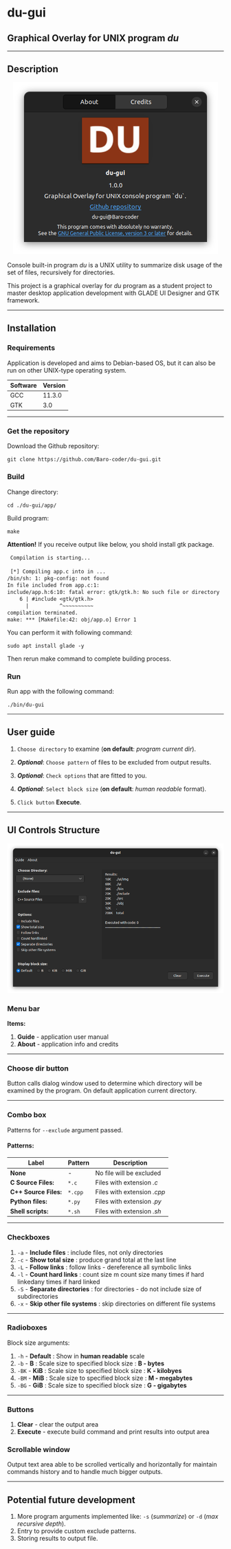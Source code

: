 # du-gui

## Graphical Overlay for UNIX program *du*

---

## **Description**

<p align="center">
  <img src="https://raw.githubusercontent.com/Baro-coder/du-gui/master/screenshots/screenshot_about_dialog.png"></img>
</p>

Console built-in program *du* is a UNIX utility to summarize disk usage of the set of files, recursively for directories.

This project is a graphical overlay for *du* program as a student project to master desktop application development with GLADE UI Designer and GTK framework.

---

## **Installation**

### **Requirements**

Application is developed and aims to Debian-based OS, but it can also be run on other UNIX-type operating system.

| Software | Version |
|---|---|
|GCC|11.3.0|
|GTK|3.0|

---

### **Get the repository**

Download the Github repository:

``` console
git clone https://github.com/Baro-coder/du-gui.git
```

### **Build**

Change directory:

``` console
cd ./du-gui/app/
```

Build program:

``` console
make
```

**Attention!** If you receive output like below, you shold install gtk package.

``` text
 Compilation is starting...

 [*] Compiling app.c into in ...
/bin/sh: 1: pkg-config: not found
In file included from app.c:1:
include/app.h:6:10: fatal error: gtk/gtk.h: No such file or directory
    6 | #include <gtk/gtk.h>
      |          ^~~~~~~~~~~
compilation terminated.
make: *** [Makefile:42: obj/app.o] Error 1
```

You can perform it with following command:

``` console
sudo apt install glade -y
```

Then rerun make command to complete building process.

### **Run**

Run app with the following command:

``` console
./bin/du-gui
```

---

## **User guide**

1. `Choose directory` to examine (**on default**: *program current dir*).

2. ***Optional***: `Choose pattern` of files to be excluded from output results.

3. ***Optional***: `Check options` that are fitted to you.

4. ***Optional***: `Select block size` (**on default**: *human readable* format).

5. `Click button` **Execute**.

---

## **UI Controls Structure**

<p align="center">
  <img src="https://raw.githubusercontent.com/Baro-coder/du-gui/master/screenshots/screenshot_main_window.png"></img>
</p>

### **Menu bar**

**Items:**

1. **Guide** - application user manual
2. **About** - application info and credits

---

### **Choose dir button**

Button calls dialog window used to determine which directory will be examined by the program. On default application current directory.

---

### **Combo box**

Patterns for `--exclude` argument passed.

#### **Patterns:**

|Label|Pattern|Description|
|---|---|---|
|**None** | *-* | No file will be excluded
|**C Source Files:**  | `*.c` | Files with extension *.c*
|**C++ Source Files:**  | `*.cpp` | Files with extension *.cpp*
|**Python files:** | `*.py` | Files with extension *.py*
|**Shell scripts:** | `*.sh` | Files with extension *.sh*

---

### **Checkboxes**

1. `-a` - **Include files** : include files, not only directories
2. `-c` - **Show total size** : produce grand total at the last line
3. `-L` - **Follow links** : follow links - dereference all symbolic links
4. `-l` - **Count hard links** :  count size m count size many times if hard linkedany times if hard linked
5. `-S` - **Separate directories** : for directories - do not include size of subdirectories
6. `-x` - **Skip other file systems** : skip directories on different file systems

---

### **Radioboxes**

Block size arguments:

1. `-h` - **Default** : Show in **human readable** scale
2. `-b` - **B** : Scale size to specified block size : **B - bytes**
3. `-BK` - **KiB** : Scale size to specified block size : **K - kilobyes**
4. `-BM` - **MiB** : Scale size to specified block size : **M - megabytes**
5. `-BG` - **GiB** : Scale size to specified block size : **G - gigabytes**

---

### **Buttons**

1. **Clear** - clear the output area
2. **Execute** - execute build command and print results into output area

### **Scrollable window**

Output text area able to be scrolled vertically and horizontally for maintain commands history and to handle much bigger outputs.

---

## **Potential future development**

1. More program arguments implemented like: `-s` (*summarize*) or `-d` (*max recursive depth*).
2. Entry to provide custom exclude patterns.
3. Storing results to output file.
